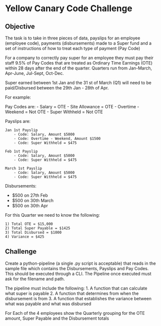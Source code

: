 # Yellow Canary Code Challenge


## Objective

The task is to take in three pieces of data, payslips for an employee (employee code), payments (disbursements) made to a Super fund and a set of instructions of how to treat each type of payment (Pay Code)

For a company to correctly pay super for an employee they must pay their staff 9.5% of Pay Codes that are treated as Ordinary Time Earnings (OTE) within 28 days after the end of the quarter. Quarters run from Jan-March, Apr-June, Jul-Sept, Oct-Dec.

Super earned between 1st Jan and the 31 st of March (Q1) will need to be paid/Disbursed between the 29th Jan - 28th of Apr.

For example:

Pay Codes are:
	- Salary = OTE
	- Site Allowance = OTE
	- Overtime - Weekend = Not OTE
	- Super Withheld = Not OTE
	
Payslips are:

    Jan 1st Payslip
    	- Code: Salary, Amount $5000
    	- Code: Overtime - Weekend, Amount $1500
    	- Code: Super Withheld = $475

    Feb 1st Payslip
    	- Code: Salary, Amount $5000
    	- Code: Super Withheld = $475

    March 1st Payslip
    	- Code: Salary, Amount $5000
    	- Code: Super Withheld = $475


Disbursements:
- $500 on  27th Feb
- $500 on 30th March
- $500 on 30th Apr

For this Quarter we need to know the following:

	1) Total OTE = $15,000
	2) Total Super Payable = $1425
	3) Total Disbursed = $1000
	4) Variance = $425
	

## Challenge


Create a python-pipeline (a single .py script is acceptable) that reads in the sample file which contains the Disbursements, Payslips and Pay Codes. This should be executed through a CLI. The Pipeline once executed must ask for the filename and path.

The pipeline must include the following:
    1. A function that can calculate what super is payable
    2. A function that determines from when the disbursement is from 
    3. A function that establishes the variance between what was payable and what was disbursed

For Each of the 4 employees show the Quarterly grouping for the OTE amount, Super Payable and the Disbursement totals
